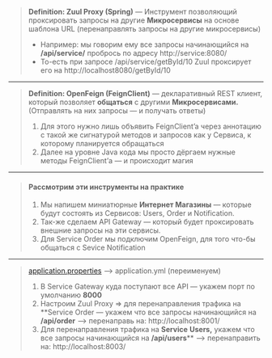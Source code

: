 > **Definition: Zuul Proxy (Spring)** — Инструмент позволяющий проксировать запросы на другие **Микросервисы** на основе шаблона URL (перенаправлять запросы на другие микросервисы)  
> * Например: мы говорим ему все запросы начинающийся на **/api/service/** пробрось по адресу http://service:8080/
> * То-есть при запросе /api/service/getById/10 Zuul проксирует его на http://localhost8080/getById/10
--------------
> **Definition: OpenFeign (FeignClient)** — декларативный REST клиент, который позволяет **общаться** с другими **Микросервисами.** (Отправлять на них запросы — и получать ответы)
> 1) Для этого нужно лишь объявить FeignClient’a через аннотацию с такой же сигнатурой методов и запросов как у Сервиса, к которому планируется обращаться
> 2) Далее на уровне Java кода мы просто дёргаем нужные методы FeignClient’а — и происходит магия
------------
> #### Рассмотрим эти инструменты на практике
> 1) Мы напишем миниатюрные **Интернет Магазины** — которые будут состоять из Сервисов: Users, Order и Notification.
> 2) Так-же сделаем API Gateway — который будет проксировать внешние запросы на эти сервисы.
> 3) Для Service Order мы подключим OpenFeign, для того что-бы общаться с Sevice Notification
----------------
> [application.properties](http://application.properties) —> application.yml (переименуем)
> 1) В Service Gateway куда поступают все API — укажем порт по умолчанию **8000**
> 2) Настроим Zuul Proxy ⇒ для перенаправления трафика на **Service Order — укажем что все запросы начинающийся на **/api/order** —> перенаправь на: http://localhost:8001/
> 3) Для перенаправления трафика на **Service** **Users,** укажем что все запросы начинающийся на **/api/users**** —> перенаправить на: http://localhost:8003/